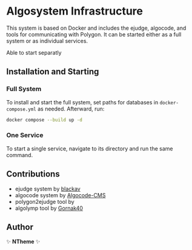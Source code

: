 # Algosystem Infrastructure

This system is based on Docker and includes the ejudge, algocode, and tools for communicating with Polygon. It can be started either as a full system or as individual services.

Able to start separatly

## Installation and Starting

### Full System

To install and start the full system, set paths for databases in `docker-compose.yml` as needed. Afterward, run:

```bash
docker compose --build up -d
```

### One Service

To start a single service, navigate to its directory and run the same command.

## Contributions

- ejudge system by [blackav](https://github.com/blackav/)
- algocode system by [Algocode-CMS](https://github.com/Algocode-CMS)
- polygon2ejudge tool by [](https://github.com/grphil/)
- algolymp tool by [Gornak40](https://github.com/Gornak40/)

## Author

✨ **NTheme** ✨  
